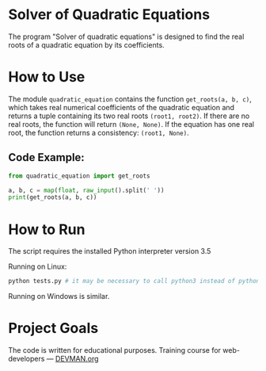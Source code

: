 # Solver of Quadratic Equations

The program "Solver of quadratic equations" is designed to find the real roots of a quadratic equation by its coefficients.

# How to Use

The module ```quadratic_equation``` contains the function ```get_roots(a, b, c)```, which takes real numerical coefficients of the quadratic equation and returns a tuple containing its two real roots ```(root1, root2)```. If there are no real roots, the function will return ```(None, None)```. If the equation has one real root, the function returns a consistency: ```(root1, None)```.

## Code Example:

```python
from quadratic_equation import get_roots

a, b, c = map(float, raw_input().split(' '))
print(get_roots(a, b, c))
```

# How to Run

The script requires the installed Python interpreter version 3.5

Running on Linux:

```bash
python tests.py # it may be necessary to call python3 instead of python, depending on the settings of the operating system
```

Running on Windows is similar.

# Project Goals

The code is written for educational purposes. Training course for web-developers ― [DEVMAN.org](https://devman.org)
